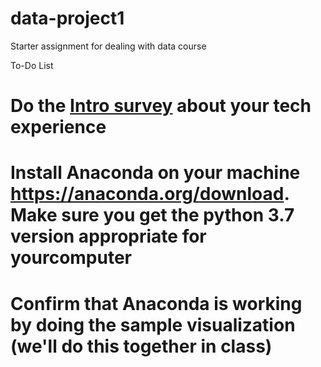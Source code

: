 # data-project1
Starter assignment for dealing with data course

To-Do List

 # Do the [Intro survey](https://goo.gl/forms/LKGmvrONy3SWDFJA2) about your tech experience
 # Install Anaconda on your machine https://anaconda.org/download.  Make sure you get the python 3.7 version appropriate for yourcomputer
 # Confirm that Anaconda is working by doing the sample visualization (we'll do this together in class)
